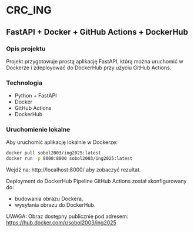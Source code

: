 # CRC_ING

## FastAPI + Docker + GitHub Actions + DockerHub

### Opis projektu

Projekt przygotowuje prostą aplikację FastAPI, którą można uruchomić w Dockerze i zdeployować do DockerHub przy użyciu GitHub Actions.

### Technologia
- Python + FastAPI
- Docker
- GitHub Actions
- DockerHub

### Uruchomienie lokalne

Aby uruchomić aplikację lokalnie w Dockerze:

```bash
docker pull sobol2003/ing2025:latest
docker run -p 8000:8000 sobol2003/ing2025:latest
```
Wejdź na: http://localhost:8000/ aby zobaczyć rezultat.

Deployment do DockerHub
Pipeline GitHub Actions został skonfigurowany do:
- budowania obrazu Dockera,
- wysyłania obrazu do DockerHub.

UWAGA:
Obraz dostępny publicznie pod adresem:
https://hub.docker.com/r/sobol2003/ing2025
